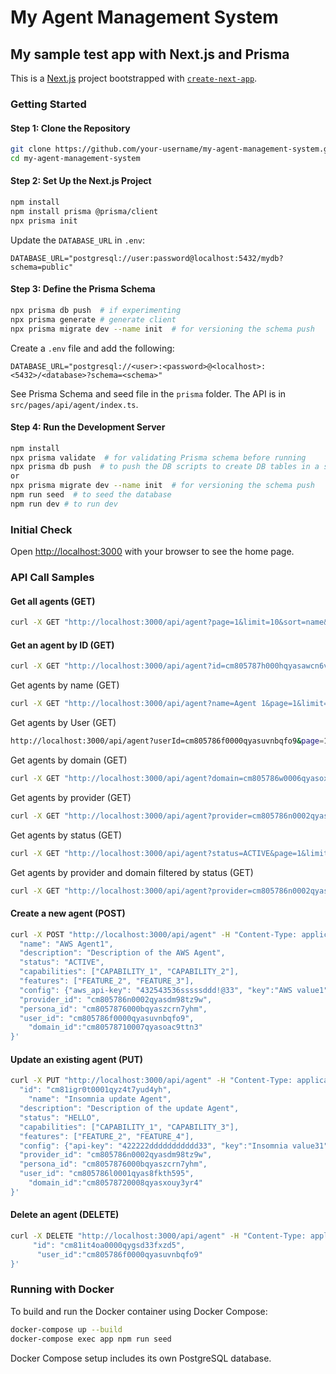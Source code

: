 # My Agent Management System

## My sample test app with Next.js and Prisma

This is a [Next.js](https://nextjs.org) project bootstrapped with [`create-next-app`](https://nextjs.org/docs/app/api-reference/cli/create-next-app).

### Getting Started

#### Step 1: Clone the Repository

```bash
git clone https://github.com/your-username/my-agent-management-system.git
cd my-agent-management-system
```

#### Step 2: Set Up the Next.js Project

```bash
npm install
npm install prisma @prisma/client
npx prisma init
```

Update the `DATABASE_URL` in `.env`:

```env
DATABASE_URL="postgresql://user:password@localhost:5432/mydb?schema=public"
```

#### Step 3: Define the Prisma Schema

```bash
npx prisma db push  # if experimenting 
npx prisma generate # generate client 
npx prisma migrate dev --name init  # for versioning the schema push 
```

Create a `.env` file and add the following:

```env
DATABASE_URL="postgresql://<user>:<password>@<localhost>:<5432>/<database>?schema=<schema>"
```

See Prisma Schema and seed file in the `prisma` folder. The API is in `src/pages/api/agent/index.ts`.

#### Step 4: Run the Development Server

```bash
npm install
npx prisma validate  # for validating Prisma schema before running
npx prisma db push  # to push the DB scripts to create DB tables in a schema as mentioned in .env
or 
npx prisma migrate dev --name init  # for versioning the schema push 
npm run seed  # to seed the database
npm run dev # to run dev 
```

### Initial Check

Open [http://localhost:3000](http://localhost:3000) with your browser to see the home page.

### API Call Samples


#### Get all agents (GET)

```bash
curl -X GET "http://localhost:3000/api/agent?page=1&limit=10&sort=name&userId=cm805786f0000qyasuvnbqfo9&status=ACTIVE"
```
#### Get an agent by ID (GET)

```bash
curl -X GET "http://localhost:3000/api/agent?id=cm805787h000hqyasawcn6v4t&userId=cm805786f0000qyasuvnbqfo9&status=ACTIVE"
```
Get agents by name (GET)

```bash
curl -X GET "http://localhost:3000/api/agent?name=Agent 1&page=1&limit=10&sort=name&userId=cm805786f0000qyasuvnbqfo9&status=ACTIVE"
```

Get agents by User (GET)
```bash
http://localhost:3000/api/agent?userId=cm805786f0000qyasuvnbqfo9&page=1&limit=10&sort=name&userId=cm805786f0000qyasuvnbqfo9&status=ACTIVE
```

Get agents by domain (GET)
```bash
curl -X GET "http://localhost:3000/api/agent?domain=cm805786w0006qyasoxym0rwd&page=1&limit=10&sort=name&userId=cm805786f0000qyasuvnbqfo9&status=ACTIVE"
```
Get agents by provider (GET)
```bash
curl -X GET "http://localhost:3000/api/agent?provider=cm805786n0002qyasdm98tz9w&page=1&limit=10&sort=name&userId=cm805786f0000qyasuvnbqfo9&status=ACTIVE"
```
Get agents by status (GET)
```bash
curl -X GET "http://localhost:3000/api/agent?status=ACTIVE&page=1&limit=10&sort=name&userId=cm805786f0000qyasuvnbqfo9"
```
Get agents by provider and domain filtered by status (GET)
```bash
curl -X GET "http://localhost:3000/api/agent?provider=cm805786n0002qyasdm98tz9w&domain=cm805786w0006qyasoxym0rwd&status=ACTIVE&page=1&limit=10&sort=name&userId=cm805786f0000qyasuvnbqfo9"
``` 




#### Create a new agent (POST)

```bash
curl -X POST "http://localhost:3000/api/agent" -H "Content-Type: application/json" -d '{
  "name": "AWS Agent1",
  "description": "Description of the AWS Agent",
  "status": "ACTIVE",
  "capabilities": ["CAPABILITY_1", "CAPABILITY_2"],
  "features": ["FEATURE_2", "FEATURE_3"],
  "config": {"aws_api-key": "432543536sssssddd!@33", "key":"AWS value1"},
  "provider_id": "cm805786n0002qyasdm98tz9w",
  "persona_id": "cm8057876000bqyaszcrn7yhm",
  "user_id": "cm805786f0000qyasuvnbqfo9",
	"domain_id":"cm80578710007qyasoac9ttn3"
}'
```

#### Update an existing agent (PUT)

```bash
curl -X PUT "http://localhost:3000/api/agent" -H "Content-Type: application/json" -d '{
  "id": "cm81igr0t0001qyz4t7yud4yh",
	"name": "Insomnia update Agent",
  "description": "Description of the update Agent",
  "status": "HELLO",
  "capabilities": ["CAPABILITY_1", "CAPABILITY_3"],
  "features": ["FEATURE_2", "FEATURE_4"],
  "config": {"api-key": "422222ddddddddddd33", "key":"Insomnia value31"},
  "provider_id": "cm805786n0002qyasdm98tz9w",
  "persona_id": "cm8057876000bqyaszcrn7yhm",
  "user_id": "cm805786l0001qyas8fkth595",
	"domain_id":"cm80578720008qyasxouy3yr4"
}'
```

#### Delete an agent (DELETE)

```bash
curl -X DELETE "http://localhost:3000/api/agent" -H "Content-Type: application/json" -d '{
	 "id": "cm81it4oa0000qygsd33fxzd5",
	  "user_id":"cm805786f0000qyasuvnbqfo9"
}'
```

### Running with Docker

To build and run the Docker container using Docker Compose:

```bash
docker-compose up --build
docker-compose exec app npm run seed
```

Docker Compose setup includes its own PostgreSQL database.

